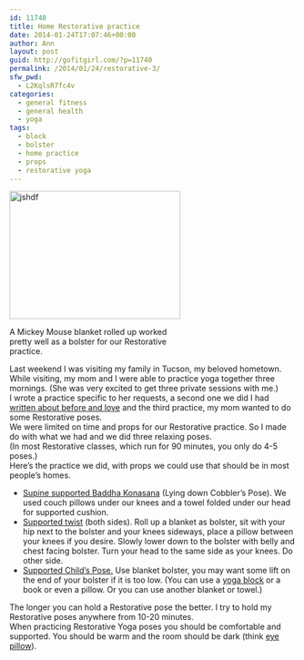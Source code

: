 ```yaml
---
id: 11740
title: Home Restorative practice
date: 2014-01-24T17:07:46+00:00
author: Ann
layout: post
guid: http://gofitgirl.com/?p=11740
permalink: /2014/01/24/restorative-3/
sfw_pwd:
  - L2KqlsR7fc4v
categories:
  - general fitness
  - general health
  - yoga
tags:
  - block
  - bolster
  - home practice
  - props
  - restorative yoga
---
```

<div id="attachment_11750" style="width: 310px" class="wp-caption alignleft">
  <a href="http://gofitgirl.com/2014/01/restorative-3/homemade-bolster/" rel="attachment wp-att-11750"><img class="size-medium wp-image-11750" src="http://gofitgirl.com/wp-content/uploads/2014/01/homemade-bolster-300x225.jpg" alt="jshdf" width="300" height="225" /></a>
  
  <p class="wp-caption-text">
    A Mickey Mouse blanket rolled up worked pretty well as a bolster for our Restorative practice.
  </p>
</div>

  
Last weekend I was visiting my family in Tucson, my beloved hometown.  
While visiting, my mom and I were able to practice yoga together three mornings. (She was very excited to get three private sessions with me.)  
I wrote a practice specific to her requests, a second one we did I had [written about before and love](http://gofitgirl.com/2013/11/sad/) and the third practice, my mom wanted to do some Restorative poses.  
We were limited on time and props for our Restorative practice. So I made do with what we had and we did three relaxing poses.  
(In most Restorative classes, which run for 90 minutes, you only do 4-5 poses.)  
Here&#8217;s the practice we did, with props we could use that should be in most people&#8217;s homes.

<div id="yiv0731901417yui_3_13_0_ym1_10_1390407418779_5">
  <ul>
    <li>
      <a href="http://www.yogajournal.com/media/originals/7194-HP_215_SuptaBaddha_248.jpg">Supine supported Baddha Konasana</a> (Lying down Cobbler&#8217;s Pose). We used couch pillows under our knees and a towel folded under our head for supported cushion.
    </li>
    <li>
      <a href="http://dorestorativeyoga.blogspot.com/2009/10/reclining-twist-with-bolster-salamba.html">Supported twist</a> (both sides). Roll up a blanket as bolster, sit with your hip next to the bolster and your knees sideways, place a pillow between your knees if you desire. Slowly lower down to the bolster with belly and chest facing bolster. Turn your head to the same side as your knees. Do other side.
    </li>
    <li>
      <a href="http://www.yogaartandscience.com/poses/restpos/cpbolst/files/childs-pose-on-bolster.jpg">Supported Child&#8217;s Pose.</a> Use blanket bolster, you may want some lift on the end of your bolster if it is too low. (You can use a <a href="http://www.theyogawarehouse.com/YogaBlocks.asp">yoga block</a> or a book or even a pillow. Or you can use another blanket or towel.)
    </li>
  </ul>
</div>

<div>
</div>

<div>
  The longer you can hold a Restorative pose the better. I try to hold my Restorative poses anywhere from 10-20 minutes.
</div>

<div>
  When practicing Restorative Yoga poses you should be comfortable and supported. You should be warm and the room should be dark (think <a href="http://gofitgirl.com/wp-content/uploads/2013/09/IMG_4827.jpg">eye pillow</a>).
</div>